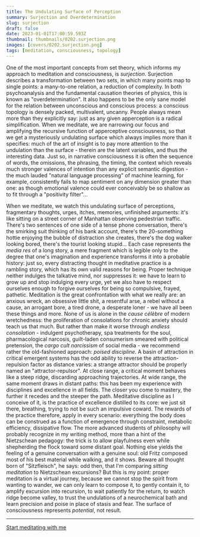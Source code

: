 ```yaml
---
title: The Undulating Surface of Perception
summary: Surjection and Overdetermination
slug: surjection
draft: false
date: 2023-01-01T17:00:59.593Z
thumbnail: thumbnails/0202.surjection.png
images: [covers/0202.surjection.png]
tags: [meditation, consciousness, topology]
---
```


One of the most important concepts from set theory, which informs my approach to meditation and consciousness, is *surjection*. Surjection describes a transformation between two sets, in which many points map to single points: a many-to-one relation, a reduction of complexity. In both psychoanalysis and the fundamental causation theories of physics, this is known as "overdetermination". It also happens to be the only sane model for the relation between unconscious and conscious process: a conscious topology is densely packed, multivalent, uncanny. People always mean more than they explicitly say: just as any given apperception is a radical simplification. When we meditate, we are narrowing our focus and amplifying the recursive function of apperceptive consciousness, so that we get a mysteriously undulating surface which always implies more than it specifies: much of the art of insight is to pay more attention to the undulation than the surface - therein are the latent variables, and thus the interesting data. Just so, in narrative consciousness it is often the sequence of words, the omissions, the phrasing, the timing, the context which reveals much stronger valences of intention than any explicit semantic digestion - the much lauded "natural language processing" of machine learning, for example, consistently fails to map sentiment on any dimension greater than one: as though emotional valence could ever conceivably be so shallow as to fit through a "positivity filter"...

When we meditate, we watch this undulating surface of perceptions, fragmentary thoughts, urges, itches, memories, unfinished arguments: it's like sitting on a street corner of Manhattan observing pedestrian traffic. There's two sentences of one side of a tense phone conversation, there's the smirking suit thinking of his bank account, there's the 20-something hottie enjoying the bubble of distraction she creates, there's the dog walker looking bored, there's the tourist looking stupid... Each case represents the *media res* of a long story, a mere fragment which is legible only to the degree that one's imagination and experience transforms it into a probable history: just so, every distracting thought in meditative practice is a rambling story, which has its own valid reasons for being. Proper technique neither indulges the talkative mind, nor suppresses it: we have to learn to grow up and stop indulging every urge, yet we also have to respect ourselves enough to forgive ourselves for being so compulsive, frayed, pathetic. Meditation is the great confrontation with what we really are: an anxious wreck, an obsessive little shit, a resentful arse, a rebel without a cause, an arrogant bore, a tired drone, a desperate loner - we have all been these things and more. None of us is alone in the *cause célèbre* of modern wretchedness: the proliferation of consolations for chronic anxiety should teach us that much. But rather than make it worse through *endless consolation* - indulgent psychotherapy, spa treatments for the soul, pharmacological narcosis, guilt-laden consumerism smeared with political pretension, the *cargo cult narcissism* of social media - we recommend rather the old-fashioned approach: *poised discipline*. A basin of attraction in critical emergent systems has the odd ability to reverse the attraction-repulsion factor as distance varies: a strange attractor should be properly named an "attractor-repulsor". At close range, a critical moment behaves like a steep ridge, discarding approaching trajectories. At wide range, the same moment draws in distant paths: this has been my experience with disciplines and excellence in all fields. The closer you come to mastery, the further it recedes and the steeper the path. Meditative discipline as I conceive of it, is the practice of excellence distilled to its core: we just sit there, breathing, trying to not be such an impulsive coward. The rewards of the practice therefore, apply in every scenario: everything the body does can be construed as a function of emergence through constraint, metabolic efficiency, dissipative flow. The more advanced students of philosophy will probably recognize in my writing method, more than a hint of the Nietzschean pedagogy: the trick is to allow playfulness even while shepherding the flock toward some distant goal. Nothing else yields the feeling of a genuine conversation with a genuine soul: old Fritz composed most of his best material while walking, and it shows. Beware all thought born of "Sitzfleisch", he says: odd then, that I'm comparing *sitting meditation* to Nietzschean excursions? But this is my point: proper meditation is a virtual journey, because we cannot stop the spirit from wanting to wander, we can only learn to compose it, to gently contain it, to amplify excursion into recursion, to wait patiently for the return, to watch ridge become valley, to trust the undulations of a neurochemical bath and learn precision and poise in place of stasis and fear. The surface of consciousness represents *potential*, not result.

---

[Start meditating with me][studentship]

[studentship]: https://www.hautogdoad.com/studentship.html
